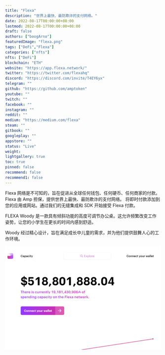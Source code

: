 ```yaml
---
title: "Flexa"
description: "世界上最快、最防欺诈的支付网络。"
date: 2022-08-17T00:00:00+08:00
lastmod: 2022-08-17T00:00:00+08:00
draft: false
authors: ["boogArno"]
featuredImage: "flexa.png"
tags: ["DeFi","Flexa"]
categories: ["nfts"]
nfts: ["DeFi"]
blockchain: "ETH"
website: "https://app.flexa.network/"
twitter: "https://twitter.com/flexahq"
discord: "https://discord.com/invite/T4EY6yx"
telegram: ""
github: "https://github.com/amptoken"
youtube: ""
twitch: ""
facebook: ""
instagram: ""
reddit: ""
medium: "https://medium.com/flexa"
steam: ""
gitbook: ""
googleplay: ""
appstore: ""
status: "Live"
weight: 
lightgallery: true
toc: true
pinned: false
recommend: false
recommend1: false
---
```

Flexa 网络是不可知的，旨在促进从全球任何钱包、任何硬币、任何商家的付款。
Flexa 由 Amp 担保，提供世界上最快、最防欺诈的支付网络。
将即时付款添加到您的应用或网站。通过我们的无缝集成和 SDK 开始接受 Flexa 付款。

FLEXA Woody 是一款具有倾斜功能的高度可调节办公桌。这允许频繁改变工作姿势，让您的小学生在更长的时间内感到舒适。

Woody 经过精心设计，旨在满足成长中儿童的需求，并为他们提供鼓舞人心的工作环境。

![flexa-dapp-defi-ethereum-image1_d29d5cba53fdee60635840f92eede0f8](flexa-dapp-defi-ethereum-image1_d29d5cba53fdee60635840f92eede0f8.png)
